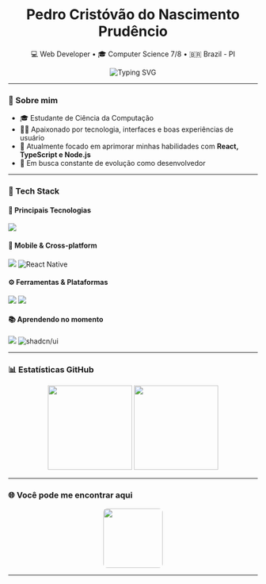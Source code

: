 <h1 align="center">Pedro Cristóvão do Nascimento Prudêncio</h1>

<p align="center">
  💻 Web Developer • 🎓 Computer Science 7/8 • 🇧🇷 Brazil - PI
</p>

<p align="center">
  <img src="https://readme-typing-svg.herokuapp.com?font=Fira+Code&weight=500&size=22&pause=1000&center=true&vCenter=true&width=500&lines=Olá,+me+chamo+Pedro;Hello,+my+name+is+Pedro;Seja+bem-vindo(a)+ao+meu+GitHub!;Welcome+to+my+GitHub!+🚀" alt="Typing SVG" />
</p>

---

### 🧠 Sobre mim

- 🎓 Estudante de Ciência da Computação  
- 🧑‍💻 Apaixonado por tecnologia, interfaces e boas experiências de usuário  
- 🌱 Atualmente focado em aprimorar minhas habilidades com **React, TypeScript e Node.js**  
- 🚀 Em busca constante de evolução como desenvolvedor

---

### 🚀 Tech Stack

#### 🧩 Principais Tecnologias
<p align="left">
  <img src="https://skillicons.dev/icons?i=html,css,js,react,typescript,tailwind,nodejs" />
</p>

#### 📱 Mobile & Cross-platform
<p align="left">
  <img src="https://skillicons.dev/icons?i=flutter" />
  <img src="https://img.shields.io/badge/React_Native-20232A?style=for-the-badge&logo=react&logoColor=61DAFB" alt="React Native" />
</p>

#### ⚙️ Ferramentas & Plataformas
<p align="left">
  <img src="https://skillicons.dev/icons?i=vscode,github,figma,mysql,windows" />
  <img src="https://img.shields.io/badge/mac%20os-000000?style=for-the-badge&logo=apple&logoColor=white"
/>
</p>

#### 📚 Aprendendo no momento
<p align="left">
  <img src="https://skillicons.dev/icons?i=nextjs,git,prisma" />
    <img src="https://img.shields.io/badge/shadcn%2Fui-000000?style=for-the-badge&logo=shadcnui&logoColor=white" alt="shadcn/ui" />
</p>

---

### 📊 Estatísticas GitHub

<div align="center">
  <img height="170" src="https://github-readme-stats.vercel.app/api?username=dev2Pedro&show_icons=true&theme=github_dark&count_private=true&hide_border=true" />
  
  <img height="170" src="https://github-readme-stats.vercel.app/api/top-langs/?username=dev2Pedro&layout=compact&theme=github_dark&hide_border=true&hide=c%2B%2B,Jupyter%20Notebook" />
</div>

---

### 🌐 Você pode me encontrar aqui

<p align="center">
  <a href="https://www.linkedin.com/in/pedro-prudêncio-5a309a237/" target="_blank">
    <img 
      src="https://img.shields.io/badge/-LinkedIn-%230077B5?style=flat-square&logo=linkedin&logoColor=white"
      width="120"
      style="border-radius: 8px;"
    />
  </a>
</p>

---
